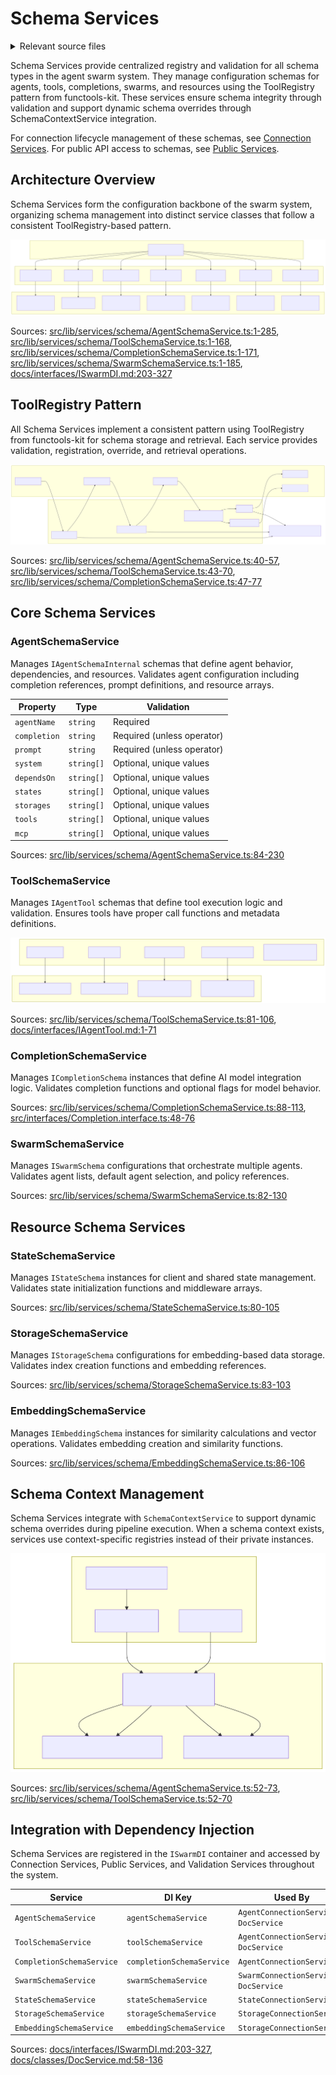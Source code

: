 # Schema Services

<details>
<summary>Relevant source files</summary>

The following files were used as context for generating this wiki page:

- [docs/classes/ClientCompute.md](docs/classes/ClientCompute.md)
- [docs/classes/DocService.md](docs/classes/DocService.md)
- [docs/classes/SchemaUtils.md](docs/classes/SchemaUtils.md)
- [docs/index.md](docs/index.md)
- [docs/interfaces/IAgentNavigationParams.md](docs/interfaces/IAgentNavigationParams.md)
- [docs/interfaces/IAgentTool.md](docs/interfaces/IAgentTool.md)
- [docs/interfaces/INavigateToAgentParams.md](docs/interfaces/INavigateToAgentParams.md)
- [docs/interfaces/INavigateToTriageParams.md](docs/interfaces/INavigateToTriageParams.md)
- [docs/interfaces/ISwarmDI.md](docs/interfaces/ISwarmDI.md)
- [docs/interfaces/ITriageNavigationParams.md](docs/interfaces/ITriageNavigationParams.md)
- [src/interfaces/Completion.interface.ts](src/interfaces/Completion.interface.ts)
- [src/lib/services/schema/AgentSchemaService.ts](src/lib/services/schema/AgentSchemaService.ts)
- [src/lib/services/schema/CompletionSchemaService.ts](src/lib/services/schema/CompletionSchemaService.ts)
- [src/lib/services/schema/EmbeddingSchemaService.ts](src/lib/services/schema/EmbeddingSchemaService.ts)
- [src/lib/services/schema/StateSchemaService.ts](src/lib/services/schema/StateSchemaService.ts)
- [src/lib/services/schema/StorageSchemaService.ts](src/lib/services/schema/StorageSchemaService.ts)
- [src/lib/services/schema/SwarmSchemaService.ts](src/lib/services/schema/SwarmSchemaService.ts)
- [src/lib/services/schema/ToolSchemaService.ts](src/lib/services/schema/ToolSchemaService.ts)
- [test/spec/state.test.mjs](test/spec/state.test.mjs)
- [test/spec/storage.test.mjs](test/spec/storage.test.mjs)

</details>



Schema Services provide centralized registry and validation for all schema types in the agent swarm system. They manage configuration schemas for agents, tools, completions, swarms, and resources using the ToolRegistry pattern from functools-kit. These services ensure schema integrity through validation and support dynamic schema overrides through SchemaContextService integration.

For connection lifecycle management of these schemas, see [Connection Services](#3.3). For public API access to schemas, see [Public Services](#3.4).

## Architecture Overview

Schema Services form the configuration backbone of the swarm system, organizing schema management into distinct service classes that follow a consistent ToolRegistry-based pattern.

![Mermaid Diagram](./diagrams\14_Schema_Services_0.svg)

Sources: [src/lib/services/schema/AgentSchemaService.ts:1-285](), [src/lib/services/schema/ToolSchemaService.ts:1-168](), [src/lib/services/schema/CompletionSchemaService.ts:1-171](), [src/lib/services/schema/SwarmSchemaService.ts:1-185](), [docs/interfaces/ISwarmDI.md:203-327]()

## ToolRegistry Pattern

All Schema Services implement a consistent pattern using ToolRegistry from functools-kit for schema storage and retrieval. Each service provides validation, registration, override, and retrieval operations.

![Mermaid Diagram](./diagrams\14_Schema_Services_1.svg)

Sources: [src/lib/services/schema/AgentSchemaService.ts:40-57](), [src/lib/services/schema/ToolSchemaService.ts:43-70](), [src/lib/services/schema/CompletionSchemaService.ts:47-77]()

## Core Schema Services

### AgentSchemaService

Manages `IAgentSchemaInternal` schemas that define agent behavior, dependencies, and resources. Validates agent configuration including completion references, prompt definitions, and resource arrays.

| Property | Type | Validation |
|----------|------|------------|
| `agentName` | `string` | Required |
| `completion` | `string` | Required (unless operator) |
| `prompt` | `string` | Required (unless operator) |
| `system` | `string[]` | Optional, unique values |
| `dependsOn` | `string[]` | Optional, unique values |
| `states` | `string[]` | Optional, unique values |
| `storages` | `string[]` | Optional, unique values |
| `tools` | `string[]` | Optional, unique values |
| `mcp` | `string[]` | Optional, unique values |

Sources: [src/lib/services/schema/AgentSchemaService.ts:84-230]()

### ToolSchemaService

Manages `IAgentTool` schemas that define tool execution logic and validation. Ensures tools have proper call functions and metadata definitions.

![Mermaid Diagram](./diagrams\14_Schema_Services_2.svg)

Sources: [src/lib/services/schema/ToolSchemaService.ts:81-106](), [docs/interfaces/IAgentTool.md:1-71]()

### CompletionSchemaService

Manages `ICompletionSchema` instances that define AI model integration logic. Validates completion functions and optional flags for model behavior.

Sources: [src/lib/services/schema/CompletionSchemaService.ts:88-113](), [src/interfaces/Completion.interface.ts:48-76]()

### SwarmSchemaService

Manages `ISwarmSchema` configurations that orchestrate multiple agents. Validates agent lists, default agent selection, and policy references.

Sources: [src/lib/services/schema/SwarmSchemaService.ts:82-130]()

## Resource Schema Services

### StateSchemaService

Manages `IStateSchema` instances for client and shared state management. Validates state initialization functions and middleware arrays.

Sources: [src/lib/services/schema/StateSchemaService.ts:80-105]()

### StorageSchemaService  

Manages `IStorageSchema` configurations for embedding-based data storage. Validates index creation functions and embedding references.

Sources: [src/lib/services/schema/StorageSchemaService.ts:83-103]()

### EmbeddingSchemaService

Manages `IEmbeddingSchema` instances for similarity calculations and vector operations. Validates embedding creation and similarity functions.

Sources: [src/lib/services/schema/EmbeddingSchemaService.ts:86-106]()

## Schema Context Management

Schema Services integrate with `SchemaContextService` to support dynamic schema overrides during pipeline execution. When a schema context exists, services use context-specific registries instead of their private instances.

![Mermaid Diagram](./diagrams\14_Schema_Services_3.svg)

Sources: [src/lib/services/schema/AgentSchemaService.ts:52-73](), [src/lib/services/schema/ToolSchemaService.ts:52-70]()

## Integration with Dependency Injection

Schema Services are registered in the `ISwarmDI` container and accessed by Connection Services, Public Services, and Validation Services throughout the system.

| Service | DI Key | Used By |
|---------|--------|---------|
| `AgentSchemaService` | `agentSchemaService` | `AgentConnectionService`, `DocService` |
| `ToolSchemaService` | `toolSchemaService` | `AgentConnectionService`, `DocService` |
| `CompletionSchemaService` | `completionSchemaService` | `AgentConnectionService` |
| `SwarmSchemaService` | `swarmSchemaService` | `SwarmConnectionService`, `DocService` |
| `StateSchemaService` | `stateSchemaService` | `StateConnectionService` |
| `StorageSchemaService` | `storageSchemaService` | `StorageConnectionService` |
| `EmbeddingSchemaService` | `embeddingSchemaService` | `StorageConnectionService` |

Sources: [docs/interfaces/ISwarmDI.md:203-327](), [docs/classes/DocService.md:58-136]()
